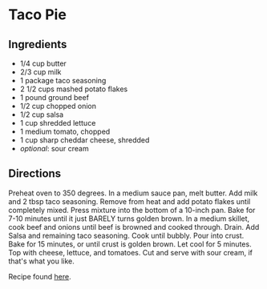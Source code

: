 Taco Pie
========

Ingredients
-----------
* 1/4 cup butter
* 2/3 cup milk
* 1 package taco seasoning
* 2 1/2 cups mashed potato flakes
* 1 pound ground beef
* 1/2 cup chopped onion
* 1/2 cup salsa
* 1 cup shredded lettuce
* 1 medium tomato, chopped
* 1 cup sharp cheddar cheese, shredded
* _optional_: sour cream
 
Directions
----------
Preheat oven to 350 degrees. In a medium sauce pan, melt butter. Add milk and 2
tbsp taco seasoning. Remove from heat and add potato flakes until completely
mixed. Press mixture into the bottom of a 10-inch pan. Bake for 7-10 minutes
until it just BARELY turns golden brown. In a medium skillet, cook beef and
onions until beef is browned and cooked through. Drain. Add Salsa and remaining
taco seasoning. Cook until bubbly. Pour into crust. Bake for 15 minutes, or
until crust is golden brown. Let cool for 5 minutes. Top with cheese, lettuce,
and tomatoes. Cut and serve with sour cream, if that's what you like.


Recipe found [here](http://www.justapinch.com/recipes/real-taco-pie-2.html).
